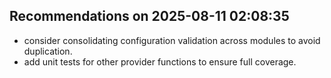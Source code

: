 ## Recommendations on 2025-08-11 02:08:35
- consider consolidating configuration validation across modules to avoid duplication.
- add unit tests for other provider functions to ensure full coverage.

